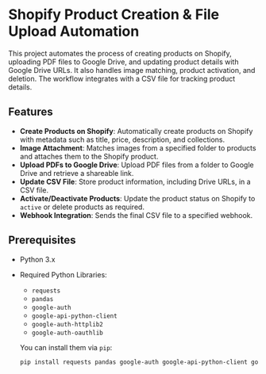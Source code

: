 # Shopify Product Creation & File Upload Automation

This project automates the process of creating products on Shopify, uploading PDF files to Google Drive, and updating product details with Google Drive URLs. It also handles image matching, product activation, and deletion. The workflow integrates with a CSV file for tracking product details.

## Features

- **Create Products on Shopify**: Automatically create products on Shopify with metadata such as title, price, description, and collections.
- **Image Attachment**: Matches images from a specified folder to products and attaches them to the Shopify product.
- **Upload PDFs to Google Drive**: Upload PDF files from a folder to Google Drive and retrieve a shareable link.
- **Update CSV File**: Store product information, including Drive URLs, in a CSV file.
- **Activate/Deactivate Products**: Update the product status on Shopify to `active` or delete products as required.
- **Webhook Integration**: Sends the final CSV file to a specified webhook.

## Prerequisites

- Python 3.x
- Required Python Libraries:
  - `requests`
  - `pandas`
  - `google-auth`
  - `google-api-python-client`
  - `google-auth-httplib2`
  - `google-auth-oauthlib`
  
  You can install them via `pip`:
  ```bash
  pip install requests pandas google-auth google-api-python-client google-auth-httplib2 google-auth-oauthlib
